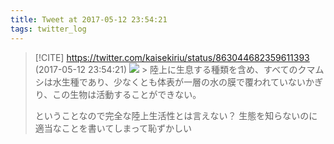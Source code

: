 ```yaml
---
title: Tweet at 2017-05-12 23:54:21
tags: twitter_log
---
```


> [!CITE] https://twitter.com/kaisekiriu/status/863044682359611393 (2017-05-12 23:54:21)
> ![](https://twitter.com/kaisekiriu/status/863044682359611393)
> &gt; 陸上に生息する種類を含め、すべてのクマムシは水生種であり、少なくとも体表が一層の水の膜で覆われていないかぎり、この生物は活動することができない。
> 
> ということなので完全な陸上生活性とは言えない？
> 生態を知らないのに適当なことを書いてしまって恥ずかしい
